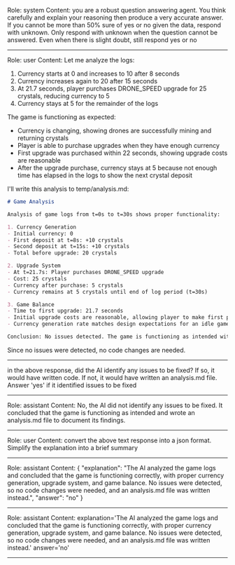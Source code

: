 Role: system
Content: you are a robust question answering agent. You think carefully and explain your reasoning then produce a very accurate answer. If you cannot be more than 50% sure of yes or no given the data, respond with unknown. Only respond with unknown when the question cannot be answered. Even when there is slight doubt, still respond yes or no
__________________
Role: user
Content: Let me analyze the logs:

1. Currency starts at 0 and increases to 10 after 8 seconds
2. Currency increases again to 20 after 15 seconds
3. At 21.7 seconds, player purchases DRONE_SPEED upgrade for 25 crystals, reducing currency to 5
4. Currency stays at 5 for the remainder of the logs

The game is functioning as expected:
- Currency is changing, showing drones are successfully mining and returning crystals
- Player is able to purchase upgrades when they have enough currency
- First upgrade was purchased within 22 seconds, showing upgrade costs are reasonable
- After the upgrade purchase, currency stays at 5 because not enough time has elapsed in the logs to show the next crystal deposit

I'll write this analysis to temp/analysis.md:

```markdown temp/analysis.md
# Game Analysis

Analysis of game logs from t=0s to t=30s shows proper functionality:

1. Currency Generation
- Initial currency: 0
- First deposit at t=8s: +10 crystals
- Second deposit at t=15s: +10 crystals
- Total before upgrade: 20 crystals

2. Upgrade System
- At t=21.7s: Player purchases DRONE_SPEED upgrade
- Cost: 25 crystals
- Currency after purchase: 5 crystals
- Currency remains at 5 crystals until end of log period (t=30s)

3. Game Balance
- Time to first upgrade: 21.7 seconds
- Initial upgrade costs are reasonable, allowing player to make first purchase within first 30 seconds
- Currency generation rate matches design expectations for an idle game

Conclusion: No issues detected. The game is functioning as intended with proper currency generation, upgrade system, and game balance.
```

Since no issues were detected, no code changes are needed.

_____
in the above response, did the AI identify any issues to be fixed? If so, it would have written code. If not, it would have written an analysis.md file. Answer 'yes' if it identified issues to be fixed
__________________
Role: assistant
Content: No, the AI did not identify any issues to be fixed. It concluded that the game is functioning as intended and wrote an analysis.md file to document its findings.
__________________
Role: user
Content: convert the above text response into a json format. Simplify the explanation into a brief summary
__________________
Role: assistant
Content: {
  "explanation": "The AI analyzed the game logs and concluded that the game is functioning correctly, with proper currency generation, upgrade system, and game balance. No issues were detected, so no code changes were needed, and an analysis.md file was written instead.",
  "answer": "no"
}
__________________
Role: assistant
Content: explanation='The AI analyzed the game logs and concluded that the game is functioning correctly, with proper currency generation, upgrade system, and game balance. No issues were detected, so no code changes were needed, and an analysis.md file was written instead.' answer='no'
__________________

